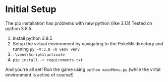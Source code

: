 # Initial Setup
The pip installation has problems with new python (like 3.13)
Tested on python 3.8.5.

1. Install python 3.8.5
2. Setup the virtual environment by navigating to the PokeMii directory and running ```py -V:3.8 -m venv venv```
3. ```.\venv\Scripts\activate```
4. ```pip install -r requirements.txt```

And you're all set! Run the game using ```python mainMenu.py``` (while the virtal environment is active of course!)
